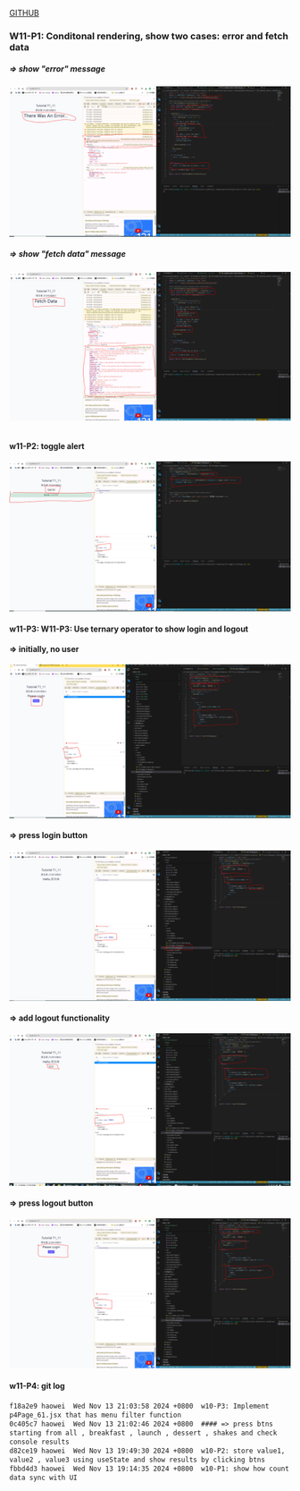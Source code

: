 [GITHUB](https://github.com/haowei212410061/1131-wp1-demo-61)

### W11-P1: Conditonal rendering, show two cases: error and fetch data

##### => show "error" message

![](w11-p1-1.png)

##### => show "fetch data" message

![](w11-p1-2.png)

```

```

#### w11-P2: toggle alert

![](w11-p2.png)

#### w11-P3: W11-P3: Use ternary operator to show login and logout

#### => initially, no user

![](w11-p3-1.png)

#### => press login button

![](w11-p3-2.png)

#### => add logout functionality

![](w11-p3-3.png)

#### => press logout button

![](w11-p3-4.png)

#### w11-P4: git log

```
f18a2e9 haowei  Wed Nov 13 21:03:58 2024 +0800  w10-P3: Implement p4Page_61.jsx that has menu filter function
0c405c7 haowei  Wed Nov 13 21:02:46 2024 +0800  #### => press btns starting from all , breakfast , launch , dessert , shakes and check console results
d82ce19 haowei  Wed Nov 13 19:49:30 2024 +0800  w10-P2: store value1, value2 , value3 using useState and show results by clicking btns
fbbd4d3 haowei  Wed Nov 13 19:14:35 2024 +0800  w10-P1: show how count data sync with UI

```
